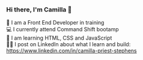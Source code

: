 ### Hi there, I'm Camilla 👋

🚀 I am a Front End Developer in training<br>
💻 I currently attend Command Shift bootamp<br>
🧰 I am learning HTML, CSS and JavaScript<br>
✍🏻 I post on LinkedIn about what I learn and build: https://www.linkedin.com/in/camilla-priest-stephens<br>
 


